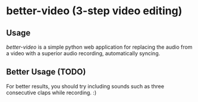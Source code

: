 # better-video (3-step video editing)

## Usage

_better-video_ is a simple python web application for replacing the audio from a video with a superior audio recording,
 automatically syncing.
 
## Better Usage (TODO)

For better results, you should try including sounds such as three consecutive claps while recording. :)